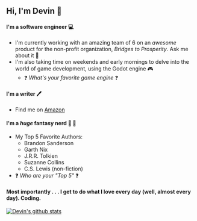 ## Hi, I'm Devin :wave:

#### I'm a software engineer :computer:
- I'm currently working with an amazing team of 6 on an *awesome* product for the non-profit organization, *Bridges to Prosperity*. Ask me about it :speech_balloon:
- I'm also taking time on weekends and early mornings to delve into the world of game development, using the Godot engine :video_game:
  - :question: *What's your favorite game engine* :question:
#### I'm a writer :pen:
- Find me on [Amazon](https://www.amazon.com/Devin-Graham/e/B01E64VIBA?ref=sr_ntt_srch_lnk_6&qid=1597349651&sr=1-6)

#### I'm a *huge* fantasy nerd :dragon: :book:
- My Top 5 Favorite Authors:
  - Brandon Sanderson
  - Garth Nix
  - J.R.R. Tolkien
  - Suzanne Collins
  - C.S. Lewis (non-fiction)
- :question: *Who are your "Top 5"* :question: 

#### Most importantly . . . I get to do what I love every day (well, almost every day). Coding.

[![Devin's github stats](https://github-readme-stats.vercel.app/api?username=Devin44G&show_icons=true)](https://github.com/anuraghazra/github-readme-stats)

<!--
**Devin44G/Devin44G** is a ✨ _special_ ✨ repository because its `README.md` (this file) appears on your GitHub profile.

Here are some ideas to get you started:

- 🔭 I’m currently working on ...
- 🌱 I’m currently learning ...
- 👯 I’m looking to collaborate on ...
- 🤔 I’m looking for help with ...
- 💬 Ask me about ...
- 📫 How to reach me: ...
- 😄 Pronouns: ...
- ⚡ Fun fact: ...
-->
